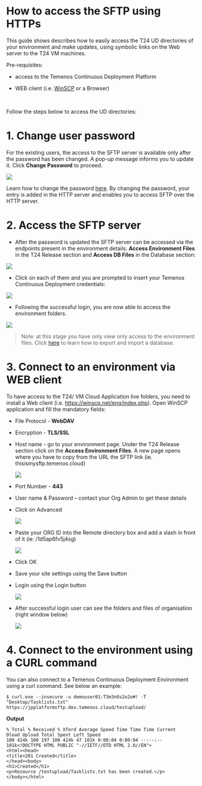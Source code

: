 # How to access the SFTP using HTTPs

This guide shows describes how to easily access the T24 UD directories of your environment and make updates, using symbolic links on the Web server to the T24 VM machines.

Pre-requisites:

- access to the Temenos Continuous Deployment Platform 

- WEB client (i.e. [WinSCP](https://winscp.net/eng/index.php) or a Browser)

<br>

Follow the steps below to access the UD directories:
 
# 1. Change user password 

For the existing users, the access to the SFTP server is available only after the password has been changed. A pop-up message informs you to update it. Click **Change Password** to proceed.

![](./images/sftp-change-password.png) 

Learn how to change the password [here](http://documentation.temenos.cloud/home/user-creation-in-paas.html). By changing the password, your entry is added in the HTTP server and enables you to access SFTP over the HTTP server. 

# 2. Access the SFTP server

- After the password is updated the SFTP server can be accessed via the endpoints present in the environment details: **Access Environment Files** in the T24 Release section and **Access DB Files** in the Database section:

 ![](./images/sftp-access-environment.png)

- Click on each of them and you are prompted to insert your Temenos Continuous Deployment credentials: 

 ![](./images/sftp-add-credentials.png)

- Following the successful login, you are now able to access the environment folders.

 ![](./images/sftp-access-environment-files.png)

 >Note: at this stage you have only view only access to the environment files. Click [here](http://documentation.temenos.cloud/home/techguides/export-import-database.html) to learn how to  export and import a database.

# 3. Connect to an environment via WEB client 
To have access to the T24/ VM Cloud Application live folders, you need to install a Web client (i.e. https://winscp.net/eng/index.php). Open WinSCP application and fill the mandatory fields:

- File Protocol - **WebDAV**

- Encryption - **TLS/SSL**

- Host name - go to your environment page. Under the T24 Release section click on the **Access Environment Files**. A new page opens where you have to copy from the URL the SFTP link (ie. thisismysftp.temenos.cloud)

   ![](./images/sftp-endpoint.png) 

- Port Number - **443**

- User name & Password – contact your Org Admin to get these details

- Click on Advanced 

   ![](./images/winscp-login.png) 

- Paste your ORG ID into the Remote directory box and add a slash in front of it (ie: /1d5ap6fv5j4sg)

  ![](./images/winscp-remote-directory.png) 

- Click OK 

- Save your site settings using the Save button

- Login using the Login button

    ![](./images/winscp-env-login.png) 

- After successful login user can see the folders and files of organisation (right window below)
 
    ![](./images/winscp-env-loggedin.png) 



# 4. Connect to the environment using a CURL command #
You can also connect to a Temenos Continuous Deployment Environment using a curl command.
See below an example:

    $ curl.exe --insecure -u demouser01:T3m3n0s2o2o#! -T "Desktop/Tasklists.txt" https://jpplatformsftp.dev.temenos.cloud/testupload/

**Output**

    % Total % Received % Xferd Average Speed Time Time Time Current
    Dload Upload Total Spent Left Speed
    100 424k 100 197 100 424k 47 101k 0:00:04 0:00:04 --:--:-- 101k<!DOCTYPE HTML PUBLIC "-//IETF//DTD HTML 2.0//EN">
    <html><head>
    <title>201 Created</title>
    </head><body>
    <h1>Created</h1>
    <p>Resource /testupload/Tasklists.txt has been created.</p>
    </body></html>
    

